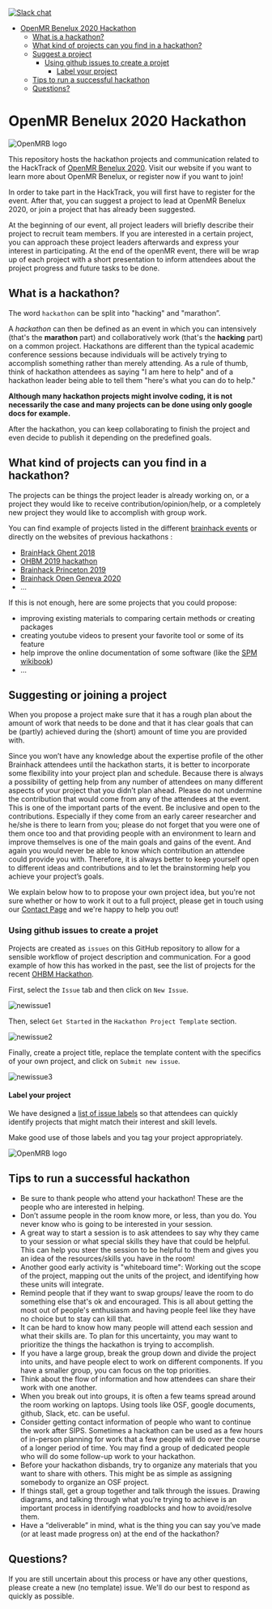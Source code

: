 [![Slack chat](https://img.shields.io/badge/chat-on%20slack-red)](https://join.slack.com/t/openmrworkspace/shared_invite/enQtNTI5MDU1NzE1MjQ4LThmMzA0M2Q3MjI3YzUxZmI1MDY3MDUyZWI3MjQwN2NhYjZlMDNmMDE5NTNiYTRkMzJmYzhiZGJiMDZiMzBkNzU)

<!-- TOC -->

- [OpenMR Benelux 2020 Hackathon](#openmr-benelux-2020-hackathon)
  - [What is a hackathon?](#what-is-a-hackathon)
  - [What kind of projects can you find in a hackathon?](#what-kind-of-projects-can-you-find-in-a-hackathon)
  - [Suggest a project](#suggest-a-project)
    - [Using github issues to create a projet](#using-github-issues-to-create-a-projet)
      - [Label your project](#label-your-project)
  - [Tips to run a successful hackathon](#tips-to-run-a-successful-hackathon)
  - [Questions?](#questions)

<!-- /TOC -->

# OpenMR Benelux 2020 Hackathon

![OpenMRB logo](img/banner.png)

This repository hosts the hackathon projects and communication related to the HackTrack of [OpenMR Benelux 2020](https://openmrbenelux.github.io/page-openmrb-2020/). Visit our website if you want to learn more about OpenMR Benelux, or register now if you want to join!

In order to take part in the HackTrack, you will first have to register for the event. After that, you can suggest a project to lead at OpenMR Benelux 2020, or join a project that has already been suggested.

At the beginning of our event, all project leaders will briefly describe their project to recruit team members.
If you are interested in a certain project, you can approach these project leaders afterwards and express your interest in participating.
At the end of the openMR event, there will be wrap up of each project with a short presentation to inform attendees about the project progress and future tasks to be done.

## What is a hackathon?

The word `hackathon` can be split into "hacking" and "marathon”.

A <i>hackathon</i> can then be defined as an event in which you can intensively (that's the **marathon** part) and collaboratively work (that's the **hacking** part) on a common project. Hackathons are different than the typical academic conference sessions because individuals will be actively trying to accomplish something rather than merely attending. As a rule of thumb, think of hackathon attendees as saying "I am here to help" and of a hackathon leader being able to tell them "here's what you can do to help."

**Although many hackathon projects might involve coding, it is not necessarily the case and many projects can be done using only google docs for example.**

After the hackathon, you can keep collaborating to finish the project and even decide to publish it depending on the predefined goals.

## What kind of projects can you find in a hackathon?

The projects can be things the project leader is already working on, or a project they would like to receive contribution/opinion/help, or a completely new project they would like to accomplish with group work.

You can find example of projects listed in the different [brainhack events](http://www.brainhack.org/) or directly on the websites of previous hackathons :

- [BrainHack Ghent 2018](https://brainhackghent.github.io)
- [OHBM 2019 hackathon](https://github.com/ohbm/hackathon2019/issues)
- [Brainhack Princeton 2019](https://github.com/brainhack-princeton/brainhack-princeton-2019)
- [Brainhack Open Geneva 2020]("https://brainhack.ch/#portfolio)
- ...

If this is not enough, here are some projects that you could propose:
- improving existing materials to comparing certain methods or creating packages
- creating youtube videos to present your favorite tool or some of its feature
- help improve the online documentation of some software (like the [SPM wikibook](https://en.wikibooks.org/wiki/SPM))
- ...


## Suggesting or joining a project

When you propose a project make sure that it has a rough plan about the amount of work that needs to be done and that it has clear goals that can be (partly) achieved during the (short) amount of time you are provided with.

Since you won’t have any knowledge about the expertise profile of the other Brainhack attendees until the hackathon starts, it is better to incorporate some flexibility into your project plan and schedule. Because there is always a possibility of getting help from any number of attendees on many different aspects of your project that you didn’t plan ahead. Please do not undermine the contribution that would come from any of the attendees at the event. This is one of the important parts of the event. Be inclusive and open to the contributions. Especially if they come from an early career researcher and he/she is there to learn from you; please do not forget that you were one of them once too and that providing people with an environment to learn and improve themselves is one of the main goals and gains of the event. And again you would never be able to know which contribution an attendee could provide you with. Therefore, it is always better to keep yourself open to different ideas and contributions and to let the brainstorming help you achieve your project’s goals.

We explain below how to to propose your own project idea, but you're not sure whether or how to work it out to a full project, please get in touch using our [Contact Page](https://openmrbenelux.github.io/page-contact/) and we're happy to help you out!

### Using github issues to create a projet

Projects are created as `issues` on this GitHub repository to allow for a sensible workflow of project description and communication. For a good example of how this has worked in the past, see the list of projects for the recent [OHBM Hackathon](https://github.com/ohbm/hackathon2019/issues?page=2&q=is%3Aissue+is%3Aopen).

First, select the `Issue` tab and then click on `New Issue`.

![newissue1](img/screenshot1.png)

Then, select `Get Started` in the `Hackathon Project Template` section.

![newissue2](img/screenshot2.png)

Finally, create a project title, replace the template content with the specifics of your own project, and click on `Submit new issue`.

![newissue3](img/screenshot3.png)


#### Label your project

We have designed a [list of issue labels](https://github.com/OpenMRBenelux/openmrb2020-hackathon/labels) so that attendees can quickly identify projects that might match their interest and skill levels.

Make good use of those labels and you tag your project appropriately.

![OpenMRB logo](img/issue_labels.png)


## Tips to run a successful hackathon

- Be sure to thank people who attend your hackathon! These are the people who are interested in helping.
- Don’t assume people in the room know more, or less, than you do. You never know who is going to be interested in your session.
- A great way to start a session is to ask attendees to say why they came to your session or what special skills they have that could be helpful. This can help you steer the session to be helpful to them and gives you an idea of the resources/skills you have in the room!
- Another good early activity is "whiteboard time": Working out the scope of the project, mapping out the units of the project, and identifying how these units will integrate.
- Remind people that if they want to swap groups/ leave the room to do something else that's ok and encouraged. This is all about getting the most out of people's enthusiasm and having people feel like they have no choice but to stay can kill that.
- It can be hard to know how many people will attend each session and what their skills are. To plan for this uncertainty, you may want to prioritize the things the hackathon is trying to accomplish.
- If you have a large group, break the group down and divide the project into units, and have people elect to work on different components. If you have a smaller group, you can focus on the top priorities.
- Think about the flow of information and how attendees can share their work with one another.
- When you break out into groups, it is often a few teams spread around the room working on laptops. Using tools like OSF, google documents, github, Slack, etc. can be useful.
- Consider getting contact information of people who want to continue the work after SIPS. Sometimes a hackathon can be used as a few hours of in-person planning for work that a few people will do over the course of a longer period of time. You may find a group of dedicated people who will do some follow-up work to your hackathon.
- Before your hackathon disbands, try to organize any materials that you want to share with others. This might be as simple as assigning somebody to organize an OSF project.
- If things stall, get a group together and talk through the issues. Drawing diagrams, and talking through what you’re trying to achieve is an important process in identifying roadblocks and how to avoid/resolve them.
- Have a “deliverable” in mind, what is the thing you can say you’ve made (or at least made progress on) at the end of the hackathon?


## Questions?

If you are still uncertain about this process or have any other questions, please create a new (no template) issue. We'll do our best to respond as quickly as possible.
